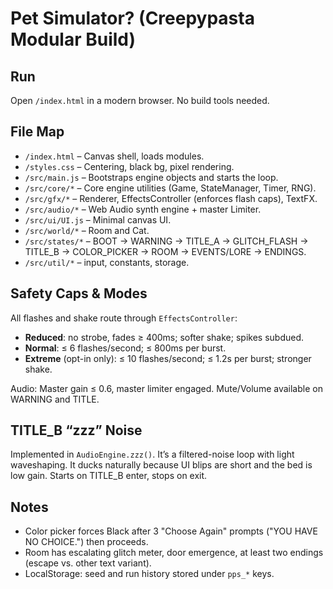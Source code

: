 # Pet Simulator? (Creepypasta Modular Build)

## Run
Open `/index.html` in a modern browser. No build tools needed.

## File Map
- `/index.html` – Canvas shell, loads modules.
- `/styles.css` – Centering, black bg, pixel rendering.
- `/src/main.js` – Bootstraps engine objects and starts the loop.
- `/src/core/*` – Core engine utilities (Game, StateManager, Timer, RNG).
- `/src/gfx/*` – Renderer, EffectsController (enforces flash caps), TextFX.
- `/src/audio/*` – Web Audio synth engine + master Limiter.
- `/src/ui/UI.js` – Minimal canvas UI.
- `/src/world/*` – Room and Cat.
- `/src/states/*` – BOOT → WARNING → TITLE_A → GLITCH_FLASH → TITLE_B → COLOR_PICKER → ROOM → EVENTS/LORE → ENDINGS.
- `/src/util/*` – input, constants, storage.

## Safety Caps & Modes
All flashes and shake route through `EffectsController`:
- **Reduced**: no strobe, fades ≥ 400ms; softer shake; spikes subdued.
- **Normal**: ≤ 6 flashes/second; ≤ 800ms per burst.
- **Extreme** (opt-in only): ≤ 10 flashes/second; ≤ 1.2s per burst; stronger shake.

Audio: Master gain ≤ 0.6, master limiter engaged. Mute/Volume available on WARNING and TITLE.

## TITLE_B “zzz” Noise
Implemented in `AudioEngine.zzz()`. It’s a filtered-noise loop with light waveshaping. It ducks naturally because UI blips are short and the bed is low gain. Starts on TITLE_B enter, stops on exit.

## Notes
- Color picker forces Black after 3 "Choose Again" prompts ("YOU HAVE NO CHOICE.") then proceeds.
- Room has escalating glitch meter, door emergence, at least two endings (escape vs. other text variant).
- LocalStorage: seed and run history stored under `pps_*` keys.
